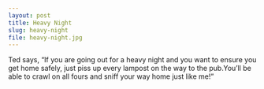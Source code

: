 ```yaml
---
layout: post
title: Heavy Night
slug: heavy-night
file: heavy-night.jpg
---
```


<p>Ted says, “If you are going out for a heavy night and you want to ensure you get home safely, just piss up every lampost on the way to the pub.You’ll be able to crawl on all fours and sniff your way home just like me!”</p>